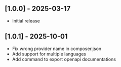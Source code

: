 ## [1.0.0] - 2025-03-17
- Initial release

## [1.0.1] - 2025-10-01
- Fix wrong provider name in composer.json
- Add support for multiple languages
- Add command to export openapi documentations

